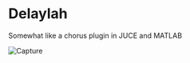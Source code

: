 # Delaylah
Somewhat like a chorus plugin in JUCE and MATLAB

![Capture](https://github.com/ashaydave/Delaylah/assets/112194962/345e0cb4-b964-49ce-828b-c9436b2a84c7)

